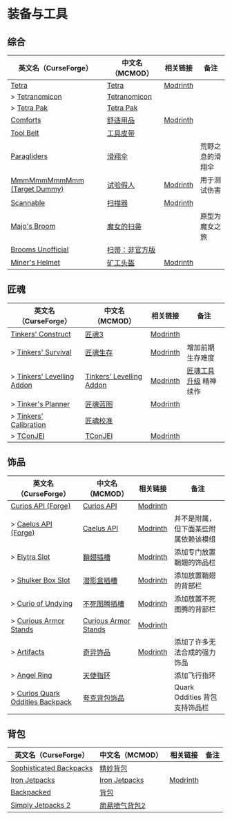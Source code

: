 # 装备与工具

## 综合

| 英文名（CurseForge）                                                                     | 中文名（MCMOD）                                         | 相关链接                                           | 备注             |
| ---------------------------------------------------------------------------------------- | ------------------------------------------------------- | -------------------------------------------------- | ---------------- |
| [Tetra](https://www.curseforge.com/minecraft/mc-mods/tetra)                              | [Tetra](https://www.mcmod.cn/class/2018.html)           | [Modrinth](https://modrinth.com/mod/tetra)         |                  |
| > [Tetranomicon](https://www.curseforge.com/minecraft/mc-mods/tetranomicon)              | [Tetranomicon](https://www.mcmod.cn/class/5261.html)    |                                                    |                  |
| > [Tetra Pak](https://www.curseforge.com/minecraft/mc-mods/tetra-pak)                    | [Tetra Pak](https://www.mcmod.cn/class/5671.html)       |                                                    |                  |
| [Comforts](https://www.curseforge.com/minecraft/mc-mods/comforts)                        | [舒适用品](https://www.mcmod.cn/class/2107.html)        | [Modrinth](https://modrinth.com/mod/comforts)      |                  |
| [Tool Belt](https://www.curseforge.com/minecraft/mc-mods/tool-belt)                      | [工具皮带](https://www.mcmod.cn/class/2649.html)        |                                                    |                  |
| [Paragliders](https://www.curseforge.com/minecraft/mc-mods/paragliders)                  | [滑翔伞](https://www.mcmod.cn/class/1344.html)          |                                                    | 荒野之息的滑翔伞 |
| [MmmMmmMmmMmm (Target Dummy)](https://www.curseforge.com/minecraft/mc-mods/mmmmmmmmmmmm) | [试验假人](https://www.mcmod.cn/class/1139.html)        | [Modrinth](https://modrinth.com/mod/mmmmmmmmmmmm)  | 用于测试伤害     |
| [Scannable](https://www.curseforge.com/minecraft/mc-mods/scannable)                      | [扫描器](https://www.mcmod.cn/class/791.html)           | [Modrinth](https://modrinth.com/mod/scannable)     |                  |
| [Majo's Broom](https://www.curseforge.com/minecraft/mc-mods/majos-broom)                 | [魔女的扫帚](https://www.mcmod.cn/class/3911.html)      |                                                    | 原型为魔女之旅   |
| [Brooms Unofficial](https://www.curseforge.com/minecraft/mc-mods/brooms-unofficial)      | [扫帚：非官方版](https://www.mcmod.cn/class/17972.html) |                                                    |                  |
| [Miner's Helmet](https://www.curseforge.com/minecraft/mc-mods/miners-helmet)             | [矿工头盔](https://www.mcmod.cn/class/3419.html)        | [Modrinth](https://modrinth.com/mod/miners-helmet) |                  |

## 匠魂

| 英文名（CurseForge）                                                                               | 中文名（MCMOD）                                                  | 相关链接                                                     | 备注                                                          |
| -------------------------------------------------------------------------------------------------- | ---------------------------------------------------------------- | ------------------------------------------------------------ | ------------------------------------------------------------- |
| [Tinkers' Construct](https://www.curseforge.com/minecraft/mc-mods/tinkers-construct)               | [匠魂3](https://www.mcmod.cn/class/3725.html)                    | [Modrinth](https://modrinth.com/mod/tinkers-construct)       |                                                               |
| > [Tinkers' Survival](https://www.curseforge.com/minecraft/mc-mods/tinkersurvival)                 | [匠魂生存](https://www.mcmod.cn/class/2378.html)                 | [Modrinth](https://modrinth.com/mod/tinkersurvival)          | 增加前期生存难度                                              |
| > [Tinkers' Levelling Addon](https://www.curseforge.com/minecraft/mc-mods/tinkers-levelling-addon) | [Tinkers' Levelling Addon](https://www.mcmod.cn/class/8514.html) | [Modrinth](https://modrinth.com/mod/tinkers-levelling-addon) | [匠魂工具升级](https://www.mcmod.cn/class/1056.html) 精神续作 |
| > [Tinker's Planner](https://www.curseforge.com/minecraft/mc-mods/tinkers-planner)                 | [匠魂蓝图](https://www.mcmod.cn/class/4575.html)                 | [Modrinth](https://modrinth.com/mod/tinkers-planner)         |                                                               |
| > [Tinkers' Calibration](https://www.curseforge.com/minecraft/mc-mods/tinkers-calibration-tic3)    | [匠魂校准](https://www.mcmod.cn/class/10374.html)                |                                                              |                                                               |
| > [TConJEI](https://www.curseforge.com/minecraft/mc-mods/tconjei)                                  | [TConJEI](https://www.mcmod.cn/class/13747.html)                 | [Modrinth](https://modrinth.com/mod/tconjei)                 |                                                               |

## 饰品

| 英文名（CurseForge）                                                                                            | 中文名（MCMOD）                                              | 相关链接                                                  | 备注                                 |
| --------------------------------------------------------------------------------------------------------------- | ------------------------------------------------------------ | --------------------------------------------------------- | ------------------------------------ |
| [Curios API (Forge)](https://www.curseforge.com/minecraft/mc-mods/curios)                                       | [Curios API](https://www.mcmod.cn/class/2029.html)           | [Modrinth](https://modrinth.com/mod/curios)               |                                      |
| > [Caelus API (Forge)](https://www.curseforge.com/minecraft/mc-mods/caelus)                                     | [Caelus API](https://www.mcmod.cn/class/2458.html)           | [Modrinth](https://modrinth.com/mod/caelus)               | 并不是附属，但下面某些附属依赖该模组 |
| > [Elytra Slot](https://www.curseforge.com/minecraft/mc-mods/elytra-slot)                                       | [鞘翅插槽](https://www.mcmod.cn/class/3923.html)             | [Modrinth](https://modrinth.com/mod/elytra-slot)          | 添加专门放置鞘翅的饰品栏             |
| > [Shulker Box Slot](https://www.curseforge.com/minecraft/mc-mods/shulker-box-slot)                             | [潜影盒插槽](https://www.mcmod.cn/class/3958.html)           | [Modrinth](https://modrinth.com/mod/shulker-box-slot)     | 添加放置鞘翅的背部栏                 |
| > [Curio of Undying](https://www.curseforge.com/minecraft/mc-mods/charm-of-undying)                             | [不死图腾插槽](https://www.mcmod.cn/class/2236.html)         | [Modrinth](https://modrinth.com/mod/charm-of-undying)     | 添加放置不死图腾的背部栏             |
| > [Curious Armor Stands](https://www.curseforge.com/minecraft/mc-mods/curious-armor-stands)                     | [Curious Armor Stands](https://www.mcmod.cn/class/3984.html) | [Modrinth](https://modrinth.com/mod/curious-armor-stands) |                                      |
| > [Artifacts](https://www.curseforge.com/minecraft/mc-mods/artifacts)                                           | [奇异饰品](https://www.mcmod.cn/class/2821.html)             | [Modrinth](https://modrinth.com/mod/artifacts)            | 添加了许多无法合成的强力饰品         |
| > [Angel Ring](https://www.curseforge.com/minecraft/mc-mods/angel-ring)                                         | [天使指环](https://www.mcmod.cn/class/6177.html)             |                                                           | 添加飞行指环                         |
| > [Curios Quark Oddities Backpack](https://www.curseforge.com/minecraft/mc-mods/curios-quark-oddities-backpack) | [夸克背包饰品](https://www.mcmod.cn/class/3913.html)         |                                                           | Quark Oddities 背包支持饰品栏        |

## 背包

| 英文名（CurseForge）                                                                            | 中文名（MCMOD）                                       | 相关链接                                           | 备注 |
| ----------------------------------------------------------------------------------------------- | ----------------------------------------------------- | -------------------------------------------------- | ---- |
| [Sophisticated Backpacks](https://www.curseforge.com/minecraft/mc-mods/sophisticated-backpacks) | [精妙背包](https://www.mcmod.cn/class/3739.html)      |                                                    |      |
| [Iron Jetpacks](https://www.curseforge.com/minecraft/mc-mods/iron-jetpacks)                     | [Iron Jetpacks](https://www.mcmod.cn/class/3979.html) | [Modrinth](https://modrinth.com/mod/iron-jetpacks) |      |
| [Backpacked](https://www.curseforge.com/minecraft/mc-mods/backpacked)                           | [背包](https://www.mcmod.cn/class/2228.html)          |                                                    |      |
| [Simply Jetpacks 2](https://www.curseforge.com/minecraft/mc-mods/simply-jetpacks-2)             | [简易喷气背包2](https://www.mcmod.cn/class/784.html)  |                                                    |      |
